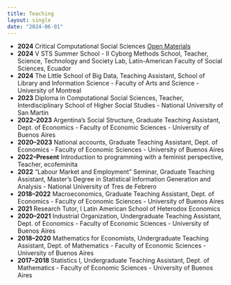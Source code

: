 ```yaml
---
title: Teaching
layout: single
date: "2024-06-01"
---
```


- **2024** Critical Computational Social Sciences [Open Materials](https://critcss.github.io/CCSS/)
- **2024** V STS Summer School - II Cyborg Methods School, Teacher, Science, Technology and Society Lab, Latin-American Faculty of Social Sciences, Ecuador
- **2024** The Little School of Big Data, Teaching Assistant, School of Library and Information Science - Faculty of Arts and Science - University of Montreal
- **2023** Diploma in Computational Social Sciences, Teacher, Interdisciplinary School of Higher Social Studies - National University of San Martin
- **2022–2023** Argentina’s Social Structure, Graduate Teaching Assistant, Dept. of Economics - Faculty of Economic Sciences - University of Buenos Aires
- **2020–2023** National accounts, Graduate Teaching Assistant, Dept. of Economics - Faculty of Economic Sciences - University of Buenos Aires
- **2022–Present** Introduction to programming with a feminist perspective, Teacher, ecofeminita
- **2022** “Labour Market and Employment” Seminar, Graduate Teaching Assistant, Master’s Degree in Statistical Information Generation and Analysis - National University of Tres de Febrero
- **2018–2022** Macroeconomics, Graduate Teaching Assistant, Dept. of Economics - Faculty of Economic Sciences - University of Buenos Aires
- **2021** Research Tutor, I Latin American School of Heterodox Economics
- **2020–2021** Industrial Organization, Undergraduate Teaching Assistant, Dept. of Economics - Faculty of Economic Sciences - University of Buenos Aires
- **2018–2020** Mathematics for Economists, Undergraduate Teaching Assistant, Dept. of Mathematics - Faculty of Economic Sciences - University of Buenos Aires
- **2017–2018** Statistics I, Undergraduate Teaching Assistant, Dept. of Mathematics - Faculty of Economic Sciences - University of Buenos Aires

